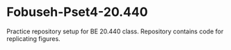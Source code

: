 # Fobuseh-Pset4-20.440
Practice repository setup for BE 20.440 class. Repository contains code for replicating figures.
